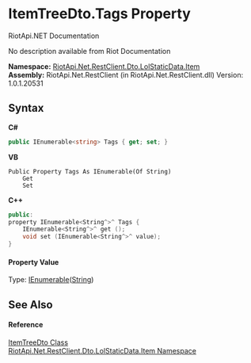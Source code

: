 # ItemTreeDto.Tags Property 
RiotApi.NET Documentation 

No description available from Riot Documentation

**Namespace:**&nbsp;<a href="de48fbe3-5d1d-7329-f603-32d1973b0313">RiotApi.Net.RestClient.Dto.LolStaticData.Item</a><br />**Assembly:**&nbsp;RiotApi.Net.RestClient (in RiotApi.Net.RestClient.dll) Version: 1.0.1.20531

## Syntax

**C#**<br />
``` C#
public IEnumerable<string> Tags { get; set; }
```

**VB**<br />
``` VB
Public Property Tags As IEnumerable(Of String)
	Get
	Set
```

**C++**<br />
``` C++
public:
property IEnumerable<String^>^ Tags {
	IEnumerable<String^>^ get ();
	void set (IEnumerable<String^>^ value);
}
```


#### Property Value
Type: <a href="http://msdn2.microsoft.com/en-us/library/9eekhta0" target="_blank">IEnumerable</a>(<a href="http://msdn2.microsoft.com/en-us/library/s1wwdcbf" target="_blank">String</a>)

## See Also


#### Reference
<a href="5c6dd399-245d-ba30-a2ab-fbe753bcd8e8">ItemTreeDto Class</a><br /><a href="de48fbe3-5d1d-7329-f603-32d1973b0313">RiotApi.Net.RestClient.Dto.LolStaticData.Item Namespace</a><br />